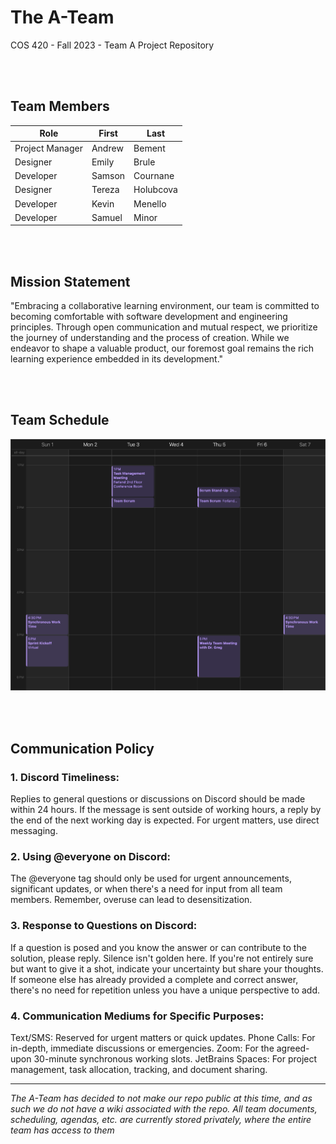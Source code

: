 # The A-Team
COS 420 - Fall 2023 - Team A Project Repository

<br><br>
## Team Members
| Role            | First  | Last     |
| --------------- | ------ | -------- |
| Project Manager | Andrew | Bement   |
| Designer        | Emily  | Brule    |
| Developer       | Samson | Cournane |
| Designer        | Tereza | Holubcova|
| Developer       | Kevin  | Menello  |
| Developer       | Samuel | Minor    |



<br><br>
## Mission Statement
"Embracing a collaborative learning environment, our team is committed to becoming comfortable with software development and engineering principles. Through open communication and mutual respect, we prioritize the journey of understanding and the process of creation. While we endeavor to shape a valuable product, our foremost goal remains the rich learning experience embedded in its development."

<br><br>
## Team Schedule
![Image of Team Schedule](https://github.com/COS420-Fall23/The-A-Team/blob/main/Team%20Meeting%20Schedule.png?raw=true  "Team Schedule") 

<br><br>
## Communication Policy
### 1. Discord Timeliness:

Replies to general questions or discussions on Discord should be made within 24 hours. If the message is sent outside of working hours, a reply by the end of the next working day is expected. For urgent matters, use direct messaging.


### 2. Using @everyone on Discord:

The @everyone tag should only be used for urgent announcements, significant updates, or when there's a need for input from all team members. Remember, overuse can lead to desensitization.


### 3. Response to Questions on Discord:

If a question is posed and you know the answer or can contribute to the solution, please reply. Silence isn't golden here. If you're not entirely sure but want to give it a shot, indicate your uncertainty but share your thoughts. If someone else has already provided a complete and correct answer, there's no need for repetition unless you have a unique perspective to add.


### 4. Communication Mediums for Specific Purposes:

Text/SMS: Reserved for urgent matters or quick updates.
Phone Calls: For in-depth, immediate discussions or emergencies.
Zoom: For the agreed-upon 30-minute synchronous working slots.
JetBrains Spaces: For project management, task allocation, tracking, and document sharing.

--------------------
*The A-Team has decided to not make our repo public at this time, and as such we do not have a wiki associated with the repo. All team documents, scheduling, agendas, etc. are currently stored privately, where the entire team has access to them*
